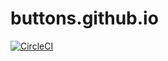 # buttons.github.io

[![CircleCI](https://img.shields.io/circleci/project/github/ntkme/github-buttons-app.svg)](https://circleci.com/gh/ntkme/github-buttons-app)
